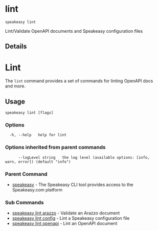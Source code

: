 # lint  
`speakeasy lint`  


Lint/Validate OpenAPI documents and Speakeasy configuration files  

## Details

# Lint 
 The `lint` command provides a set of commands for linting OpenAPI docs and more.

## Usage

```
speakeasy lint [flags]
```

### Options

```
  -h, --help   help for lint
```

### Options inherited from parent commands

```
      --logLevel string   the log level (available options: [info, warn, error]) (default "info")
```

### Parent Command

* [speakeasy](/docs/speakeasy-reference/cli/getting-started)	 - The Speakeasy CLI tool provides access to the Speakeasy.com platform
### Sub Commands

* [speakeasy lint arazzo](/docs/speakeasy-reference/cli/lint/arazzo)	 - Validate an Arazzo document
* [speakeasy lint config](/docs/speakeasy-reference/cli/lint/config)	 - Lint a Speakeasy configuration file
* [speakeasy lint openapi](/docs/speakeasy-reference/cli/lint/openapi)	 - Lint an OpenAPI document
